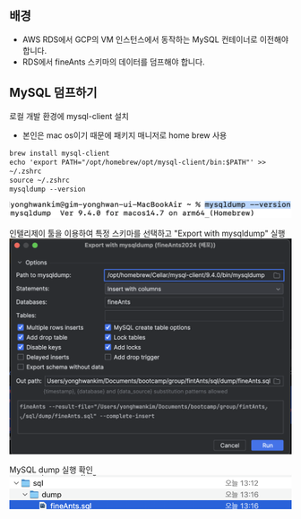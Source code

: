
## 배경
- AWS RDS에서 GCP의 VM 인스턴스에서 동작하는 MySQL 컨테이너로 이전해야 합니다.
- RDS에서 fineAnts 스키마의 데이터를 덤프해야 합니다.

## MySQL 덤프하기
로컬 개발 환경에 mysql-client 설치
- 본인은 mac os이기 때문에 패키지 매니저로 home brew 사용
```shell
brew install mysql-client
echo 'export PATH="/opt/homebrew/opt/mysql-client/bin:$PATH"' >> ~/.zshrc
source ~/.zshrc
mysqldump --version
```
![](BE/문제해결/MySQL/refImg/Pasted%20image%2020250830130623.png)

인텔리제이 툴을 이용하여 특정 스키마를 선택하고 "Export with mysqldump" 실행
![](BE/문제해결/MySQL/refImg/Pasted%20image%2020250830131916.png)

MySQL dump 실행 확인
![](BE/문제해결/MySQL/refImg/Pasted%20image%2020250830131950.png)




